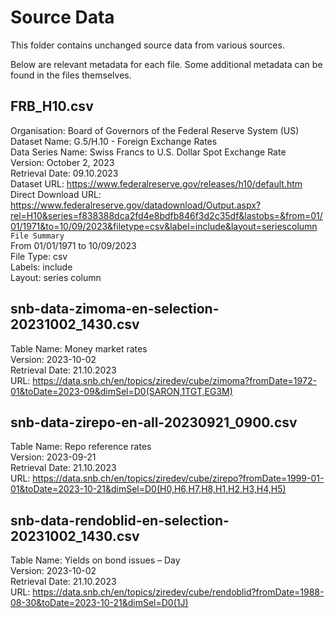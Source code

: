 # Source Data

This folder contains unchanged source data from various sources.

Below are relevant metadata for each file. Some additional metadata can be found in the files themselves.

## FRB_H10.csv
Organisation: Board of Governors of the Federal Reserve System (US)  
Dataset Name: G.5/H.10 - Foreign Exchange Rates  
Data Series Name: Swiss Francs to U.S. Dollar Spot Exchange Rate  
Version: October 2, 2023  
Retrieval Date: 09.10.2023  
Dataset URL: https://www.federalreserve.gov/releases/h10/default.htm  
Direct Download URL: https://www.federalreserve.gov/datadownload/Output.aspx?rel=H10&series=f838388dca2fd4e8bdfb846f3d2c35df&lastobs=&from=01/01/1971&to=10/09/2023&filetype=csv&label=include&layout=seriescolumn  
`File Summary`  
From 01/01/1971 to 10/09/2023  
File Type: csv  
Labels: include  
Layout: series column  

## snb-data-zimoma-en-selection-20231002_1430.csv
Table Name: Money market rates  
Version: 2023-10-02  
Retrieval Date: 21.10.2023  
URL: https://data.snb.ch/en/topics/ziredev/cube/zimoma?fromDate=1972-01&toDate=2023-09&dimSel=D0(SARON,1TGT,EG3M)  


## snb-data-zirepo-en-all-20230921_0900.csv
Table Name: Repo reference rates  
Version: 2023-09-21  
Retrieval Date: 21.10.2023  
URL: https://data.snb.ch/en/topics/ziredev/cube/zirepo?fromDate=1999-01-01&toDate=2023-10-21&dimSel=D0(H0,H6,H7,H8,H1,H2,H3,H4,H5)  

## snb-data-rendoblid-en-selection-20231002_1430.csv
Table Name: Yields on bond issues – Day  
Version: 2023-10-02  
Retrieval Date: 21.10.2023  
URL: https://data.snb.ch/en/topics/ziredev/cube/rendoblid?fromDate=1988-08-30&toDate=2023-10-21&dimSel=D0(1J)  